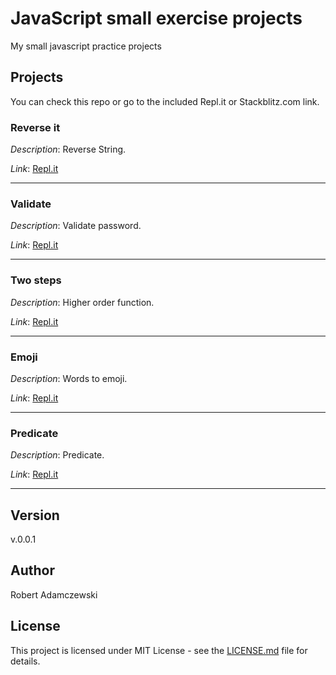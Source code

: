 # JavaScript small exercise projects

My small javascript practice projects

## Projects

You can check this repo or go to the included Repl.it or Stackblitz.com link.

### Reverse it

_Description_: Reverse String.

_Link_: [Repl.it](https://repl.it/@radamczewski/odwroc-to)

---

### Validate

_Description_: Validate password.

_Link_: [Repl.it](https://repl.it/@radamczewski/walidacja)

---

### Two steps

_Description_: Higher order function.

_Link_: [Repl.it](https://repl.it/@radamczewski/w-dwoch-krokach)

---

### Emoji

_Description_: Words to emoji.

_Link_: [Repl.it](https://repl.it/@radamczewski/emoji)

---

### Predicate

_Description_: Predicate.

_Link_: [Repl.it](https://repl.it/@radamczewski/predykaty)

---

## Version

v.0.0.1

## Author

Robert Adamczewski

## License

This project is licensed under MIT License - see the [LICENSE.md](./LICENSE.md) file for details.
